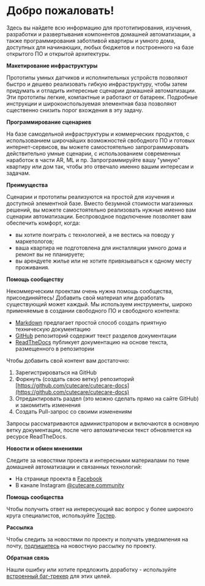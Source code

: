 Добро пожаловать!
=================
Здесь вы найдете всю информацию для прототипирования, изучения, разработки и развертывания компонентов домашней автоматизации, а также программирования заботливой квартиры и умного дома, доступных для начинающих, любых бюджетов и построенного на базе открытого ПО и открытой архитектуры.

**Макетирование инфраструктуры**

Прототипы умных датчиков и исполнительных устройств позволяют быстро и дешево реализовать гибкую инфраструктуру, чтобы затем придумать и отладить интересные сценарии домашней автоматизации. Эти прототипы легкие, компактные и работают от батареек. Подробные инструкции и широкоиспользуемая элементная база позволяют сщественно снизить порог вхождения в эту задачу.

**Программирование сценариев**

На базе самодельной инфраструктуры и коммерческих продуктов, с использованием широчайших возможностей свободного ПО и готовых интернет-сервисов, вы можете самостоятельно запрограммировать действительно умные сценарии, с использованием современных наработок в части AR, ML и пр. Запрограммируйте вашу "умную" квартиру или дом так, чтобы это отвечало именно вашим интересам и задачам.

**Преимущества**

Сценарии и прототипы реализуются на простой для изучения и доступной элементной базе. Вместо безумной стоимости магазинных решений, вы можете самостоятельно реализовать нужные именно вам сценарии автоматизации. Беспроводное подключение позволяет вам обеспечить комфорт, когда:

* вы хотите поиграть с технологией, а не вестись на поводу у маркетологов;
* ваша квартира не подготовлена для инсталляции умного дома и ремонт вы не планируете;
* вы арендуете жилье или не хотите привязываться к одному месту проживания.

**Помощь сообществу**

Некоммерческим проектам очень нужна помощь сообщества, присоединяйтесь! Добавить свой материал или доработать существующий может каждый. Мы используем инструменты, широко применяемые в создании свободного ПО и свободного контента:

* [Markdown](https://learnxinyminutes.com/docs/ru-ru/markdown-ru/) предлагает простой способ создать приятную техническую документацию
* [GitHub](https://github.com/cutecare/cutecare-docs) репозиторий содержит текст разделов документации
* [ReadTheDocs](http://cutecare.readthedocs.io) публикует документацию на основе текста, размещенного в репозитории

Чтобы добавить свой контент вам достаточно:

1. Зарегистрироваться на GitHub
2. Форкнуть (создать свою ветку) репозиторий [https://github.com/cutecare/cutecare-docs](https://github.com/cutecare/cutecare-docs)
3. Отредактировать раздел (это можно сделать прямо на сайте GitHub) и закомитить изменения
4. Создать Pull-запрос со своими изменениям

Запросы рассматриваются администратором и включаются в основную ветку документации, после чего автоматически текст обновляется на ресурсе ReadTheDocs.

**Новости и обмен мнениями**

Следите за новостями проекта и интересными материалами по теме домашней автоматизации и связанных технологий:

* На странице проекта в [Facebook](https://facebook.com/cutecare.ru)
* В канале Instagram [@cutecare.community](https://www.instagram.com/cutecare.community)

**Помощь сообщества**

Чтобы получить ответ на интересующий вас вопрос у более широкого круга специалистов, используйте [Тостер](https://toster.ru/tag/%D1%83%D0%BC%D0%BD%D1%8B%D0%B9%20%D0%B4%D0%BE%D0%BC/questions).

**Рассылка**

Чтобы следить за новостями по проекту и получать уведомления на почту, [подпишитесь](https://cutecare.us17.list-manage.com/subscribe?u=a93eea03bf67e37ae401e22a8&id=b7c2c6ef90) на новостную рассылку по проекту.

**Обратная связь**

Нашли ошибку или хотите предложить доработку - используйте [встроенный баг-трекер](https://github.com/cutecare/cutecare-docs/issues) для этих целей.
